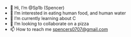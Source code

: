 - 👋 Hi, I’m @Sp1b (Spencer)
- 👀 I’m interested in eating human food, and human water
- 🌱 I’m currently learning about C
- 💞️ I’m looking to collaborate on a pizza
- 📫 How to reach me spencers0707@gmail.com

<!---
Sp1b/Sp1b is a ✨ special ✨ repository because its `README.md` (this file) appears on your GitHub profile.
You can click the Preview link to take a look at your changes.
--->
